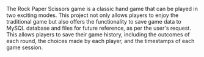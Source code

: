 The Rock Paper Scissors game is a classic hand game that can be played in two exciting modes. This project not only allows players to enjoy the traditional game but also offers the functionality to save game data to MySQL database and files for future reference, as per the user's request. This allows players to save their game history, including the outcomes of each round, the choices made by each player, and the timestamps of each game session.
